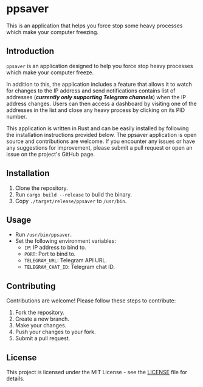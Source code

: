 # ppsaver

This is an application that helps you force stop some heavy processes which make your computer freezing.

## Introduction

`ppsaver` is an application designed to help you force stop heavy processes which make your computer freeze.

In addition to this, the application includes a feature that allows it to watch for changes to the IP address and send notifications contains list of addresses (_**currently only supporting Telegram channels**_) when the IP address changes. Users can then access a dashboard by visiting one of the addresses in the list and close any heavy process by clicking on its PID number.

This application is written in Rust and can be easily installed by following the installation instructions provided below. The ppsaver application is open source and contributions are welcome. If you encounter any issues or have any suggestions for improvement, please submit a pull request or open an issue on the project's GitHub page.

## Installation

1. Clone the repository.
2. Run `cargo build --release` to build the binary.
3. Copy `./target/release/ppsaver` to `/usr/bin`.

## Usage

- Run `/usr/bin/ppsaver`.
- Set the following environment variables:
    - `IP`: IP address to bind to.
    - `PORT`: Port to bind to.
    - `TELEGRAM_URL`: Telegram API URL.
    - `TELEGRAM_CHAT_ID`: Telegram chat ID.

## Contributing

Contributions are welcome! Please follow these steps to contribute:

1. Fork the repository.
2. Create a new branch.
3. Make your changes.
4. Push your changes to your fork.
5. Submit a pull request.

## License

This project is licensed under the MIT License - see the [LICENSE](LICENSE) file for details.
